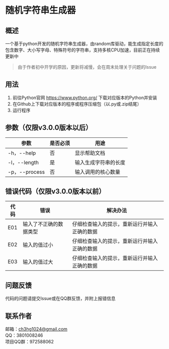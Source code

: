 # 随机字符串生成器
## 概述
一个基于python开发的随机字符串生成器，由random库驱动，能生成指定长度的包含数字、大小写字母、特殊符号的字符串，支持多核CPU加速，目前正在持续更新中  
>由于作者初中开学的原因，更新将减慢，会在周末处理关于问题的Issue  
## 用法
1. 前往Python官网 https://www.python.org/ 下载对应版本的Python并安装  
2. 在Github上下载对应版本的程序或程序压缩包（以.py或.zip结尾）  
3. 运行程序
## 参数（仅限v3.0.0版本以后）
|参数|是否必须|用途|
|----|----|----|
|-h，--help|否|显示帮助文档|
|-l，--length|是|输入生成字符串的长度|
|-p，--process|否|输入调用的核心数量|
## 错误代码（仅限v3.0.0版本以前）
|代码|错误|解决办法|
|----|----|----|
|E01|输入了不正确的数据类型|仔细检查输入的提示，重新运行并输入正确的数据|
|E02|输入的值过小|仔细检查输入的提示，重新运行并输入正确的数据|
|E03|输入的值过大|仔细检查输入的提示，重新运行并输入正确的数据|
## 问题反馈
代码的问题请提交Issue或在QQ群反馈，并附上报错信息
## 联系作者
邮箱：ch3hg1024@gmail.com  
QQ：3801008246  
项目QQ群：972588062  
